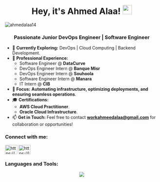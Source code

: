   <h1 align="center"> Hey, it's Ahmed Alaa! <img src="https://github.com/TheDudeThatCode/TheDudeThatCode/blob/master/Assets/Hi.gif" width="30" height="30"></img> </h1>
<p align="left"> <img src="https://komarev.com/ghpvc/?username=ahmedalaa14&label=Profile%20views&color=0e75b6&style=flat" alt="ahmedalaa14" /> </p>
<h3 align="center"> Passionate Junior DevOps Engineer | Software Engineer  </h3>

- 🚀 **Currently Exploring:** DevOps | Cloud Computing | Backend Development.
- 💼 **Professional Experience:**
   - Software Engineer @ **DataCurve**
   - DevOps Engineer Intern @ **Banque Misr**
   - DevOps Engineer Intern @ **Souhoola**
   - Software Engineer Intern @ **Manara**
   -  IT Intern @ **CIB**
- 🔧 **Focus:** **Automating infrastructure, optimizing deployments, and ensuring seamless operations**.
- 🎓 **Certifications:**
  - **AWS Cloud Practitioner**.
  - **Oracle Cloud Infrastructure**.
- 📫 **Get in Touch:** Feel free to contact **workahmeedalaa@gmail.com** for collaboration or opportunities!
<h3 align="left">Connect with me:</h3>
<p align="left">
<a href="https://www.linkedin.com/in/ahmeed-alaa/" target="blank"><img align="center" src="https://raw.githubusercontent.com/rahuldkjain/github-profile-readme-generator/master/src/images/icons/Social/linked-in-alt.svg" alt="https://www.linkedin.com/in/ahmeed-alaa/" height="30" width="40" /></a>
<a href="https://leetcode.com/ahmedalaa14/" target="blank"><img align="center" src="https://raw.githubusercontent.com/rahuldkjain/github-profile-readme-generator/master/src/images/icons/Social/leet-code.svg" alt="https://leetcode.com/ahmedalaa14/" height="30" width="40" /></a>
</p>

<h3 align="left">Languages and Tools:</h3>
<p align="center">
  <a href="https://skillicons.dev">
    <img src="https://skillicons.dev/icons?i=aws,azure,gcp,bash,py,cpp,java,html,css,js,nodejs,go,linux,redhat,gitlab,git,github,nginx,obsidian,mysql,mongodb,docker,kubernetes,openshift,jenkins,githubactions,ansible,terraform,prometheus,grafana &perline=11" />
  </a>
</p>

